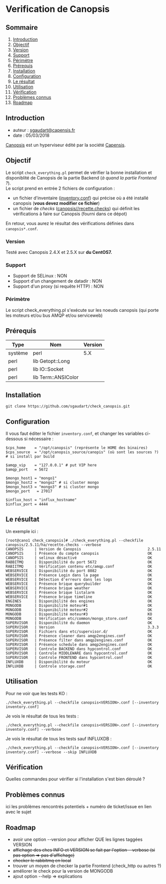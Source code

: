 # Verification de Canopsis

## Sommaire

1.  [Introduction](#introduction)
2.  [Objectif](#objectif)
   1. [Version](#version)
   2. [Support](#support)
   3. [Périmètre](#périmètre)
4.  [Prérequis](#prérequis)
4.  [Installation](#installation)
5.  [Configuration](#configuration)
6.  [Le résultat](#le-résultat)
7.  [Utilisation](#utilisation)
8.  [Vérification](#vérification)
9.  [Problèmes connus](#problèmes-connus)
10. [Roadmap](#roadmap)

## Introduction

- auteur : sgaudart@capensis.fr
- date : 05/03/2018

[Canopsis](http://www.canopsis.com/) est un hyperviseur édité par la société [Capensis](https://www.capensis.fr/).

## Objectif

Le script `check_everything.pl` permet de vérifier la bonne installation et disponiblité de Canopsis de la partie Backend (*à quand la partie Frontend ?*).  
Le script prend en entrée 2 fichiers de configuration :
- un fichier d'inventaire ([inventory.conf](inventory.conf)) qui précise où a été installé canopsis (**vous devez modifier ce fichier**)
- un fichier de *checks* ([canopsis/<VERSION>/recette.checks](canopsis/2.5.11/ha/recette.checks)) qui définit les vérifications à faire sur Canopsis (fourni dans ce dépot)

En retour, vous aurez le résultat des vérifications définies dans `canopsis*.conf`.


### Version

Testé avec Canopsis 2.4.X et 2.5.X sur **du CentOS7.**


### Support

- Support de SELinux : NON
- Support d'un changement de datadir : NON
- Support d'un proxy (si requête HTTP) : NON


### Périmètre

Le script check_everything.pl s'exécute sur les noeuds canopsis (qui porte les moteurs et/ou bus AMQP et/ou serviceweb)


## Prérequis

| Type    | Nom                 | Version |
|---------|---------------------|---------|
| système | perl                | 5.X     |
| perl    | lib Getopt::Long    |         |
| perl    | lib IO::Socket      |         |
| perl    | lib Term::ANSIColor |         |


## Installation

```
git clone https://github.com/sgaudart/check_canopsis.git
```


## Configuration

Il vous faut éditer le fichier `inventory.conf`, et changer les variables ci-dessous si nécessaire :
```
$cps_home    = "/opt/canopsis" (représente le HOME des binaires)
$cps_source  = "/opt/canopsis_source/canopis" (où sont les sources ?) # si install par build

$amqp_vip    = "127.0.0.1" # put VIP here
$amqp_port   = 5672

$mongo_host1 = "mongo1"
$mongo_host2 = "mongo2" # si cluster mongo
$mongo_host3 = "mongo3" # si cluster mongo
$mongo_port   = 27017

$influx_host = "influx_hostname"
$influx_port = 4444
```

## Le résultat

Un exemple ici :

```
[root@cano1 check_canopsis]# ./check_everything.pl --checkfile canopsis/2.5.11/ha/recette.checks --verbose
CANOPSIS     | Version de Canopsis                              2.5.11
CANOPSIS     | Présence du compte canopsis                      OK
CANOPSIS     | selinux désactivé                                OK
RABBITMQ     | Disponibilité du port 5672                       OK
RABIITMQ     | Vérification contenu etc/amqp.conf               OK
WEBSERVICE   | Disponibilité du port 8082                       OK
WEBSERVICE   | Présence Login dans la page                      OK
WEBSERVICE   | Détection d'erreurs dans les logs                OK
WEBSERVICE   | Présence brique querybuilder                     OK
WEBSERVICE   | Présence brique weather                          OK
WEBSERVICE   | Présence brique listalarm                        OK
WEBSERVICE   | Présence brique timeline                         OK
ENGINES      | Disponibilité des engines                        OK
MONGODB      | Disponibilité moteur#1                           OK
MONGODB      | Disponibilité moteur#2                           OK
MONGODB      | Disponibilité moteur#3                           KO
MONGODB      | Vérification etc/common/mongo_store.conf         OK
SUPERVISOR   | Disponibilité du daemon                          OK
SUPERVISOR   | Version                                          3.3.3
SUPERVISOR   | Fichiers dans etc/supervisor.d/                  OK
SUPERVISOR   | Présence cleaner dans amqp2engines.conf          OK
SUPERVISOR   | Présence filter dans amqp2engines.conf           OK
SUPERVISOR   | Présence schedule dans amqp2engines.conf         OK
SUPERVISOR   | Controle BACKEND dans hypcontrol.conf            OK
SUPERVISOR   | Controle MIDDLEWARE dans hypcontrol.conf         OK
SUPERVISOR   | Controle FRONTEND dans hypcontrol.conf           OK
INFLUXDB     | Disponibilité du moteur                          OK
INFLUXDB     | Controle storage.conf                            OK
```

## Utilisation

Pour ne voir que les tests KO :
```
./check_everything.pl --checkfile canopsis<VERSION>.conf [--inventory inventory.conf]
```

Je vois le résultat de tous les tests :
```
./check_everything.pl --checkfile canopsis<VERSION>.conf [--inventory inventory.conf] --verbose
```

Je vois le résultat de tous les tests sauf INFLUXDB :
```
./check_everything.pl --checkfile canopsis<VERSION>.conf [--inventory inventory.conf] --verbose --skip INFLUXDB
```


## Vérification
Quelles commandes pour vérifier si l'installation s'est bien déroulé ?


## Problèmes connus
ici les problèmes rencontrés potentiels + numéro de ticket/issue en lien avec le sujet


## Roadmap

- avoir une option --version pour afficher QUE les lignes taggées VERSION
- ~~affichage des ches INFO et VERSION se fait par l'option --verbose (si pas option => pas d'affichage)~~
- ~~checker le rabbitmq en local~~
- trouver un moyen de checker la partie Frontend (check_http ou autres ?)
- améliorer le check pour la version de MONGODB
- ajout option --help => explications
